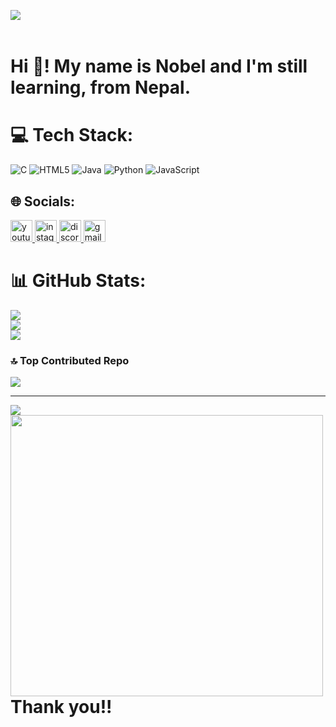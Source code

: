 <img align="left" hei src="https://i.pinimg.com/originals/dc/3e/cd/dc3ecdab0fa15f3bd29d1e20718648e6.gif"  /><br/>
<br clear="both">

<h1 align="left">Hi 👋! My name is Nobel and I'm still learning, from Nepal.</h1>

# 💻 Tech Stack:
![C](https://img.shields.io/badge/c-%2300599C.svg?style=for-the-badge&logo=c&logoColor=white) ![HTML5](https://img.shields.io/badge/html5-%23E34F26.svg?style=for-the-badge&logo=html5&logoColor=white) ![Java](https://img.shields.io/badge/java-%23ED8B00.svg?style=for-the-badge&logo=openjdk&logoColor=white) ![Python](https://img.shields.io/badge/python-3670A0?style=for-the-badge&logo=python&logoColor=ffdd54) ![JavaScript](https://img.shields.io/badge/javascript-%23323330.svg?style=for-the-badge&logo=javascript&logoColor=%23F7DF1E)
## 🌐 Socials:
<div align="left">
  <a href="https://www.youtube.com/@mrneol5701" target="_blank">
    <img src="https://img.shields.io/static/v1?message=Youtube&logo=youtube&label=&color=FF0000&logoColor=white&labelColor=&style=for-the-badge" height="35" alt="youtube logo"  />
  </a>
  <a href="https://www.instagram.com/larablebon07/" target="_blank">
    <img src="https://img.shields.io/static/v1?message=Instagram&logo=instagram&label=&color=E4405F&logoColor=white&labelColor=&style=for-the-badge" height="35" alt="instagram logo"  />
  </a>
  <a href="discord.com/_nob3l/" target="_blank">
    <img src="https://img.shields.io/static/v1?message=Discord&logo=discord&label=&color=7289DA&logoColor=white&labelColor=&style=for-the-badge" height="35" alt="discord logo"  />
  </a>
  <a href="https://myaccount.google.com/?utm_source=OGB&utm_medium=app" target="_blank">
    <img src="https://img.shields.io/static/v1?message=Gmail&logo=gmail&label=&color=D14836&logoColor=white&labelColor=&style=for-the-badge" height="35" alt="gmail logo"  />
  </a>
</div>


# 📊 GitHub Stats:
![](https://github-readme-stats.vercel.app/api?username=NobelB07&theme=rose&hide_border=false&include_all_commits=false&count_private=false)<br/>
![](https://nirzak-streak-stats.vercel.app/?user=NobelB07&theme=rose&hide_border=false)<br/>
![](https://github-readme-stats.vercel.app/api/top-langs/?username=NobelB07&theme=rose&hide_border=false&include_all_commits=false&count_private=false&layout=compact)


### 🔝 Top Contributed Repo
![](https://github-contributor-stats.vercel.app/api?username=NobelB07&limit=5&theme=rose&combine_all_yearly_contributions=true)

---
[![](https://visitcount.itsvg.in/api?id=NobelB07&icon=0&color=10)](https://visitcount.itsvg.in)
<img align="left" height="450" width="500" src="https://media4.giphy.com/media/v1.Y2lkPTc5MGI3NjExZ3p3OWZzcnFvb2YzNmpjNnA1eWtlMXdrMmxvbjIxa2RjZjQxaDhyMSZlcD12MV9pbnRlcm5hbF9naWZfYnlfaWQmY3Q9Zw/bGgsc5mWoryfgKBx1u/giphy.gif"  /><br/>
<h1>Thank you!!</h1>

<!-- Proudly created with GPRM ( https://gprm.itsvg.in ) -->
